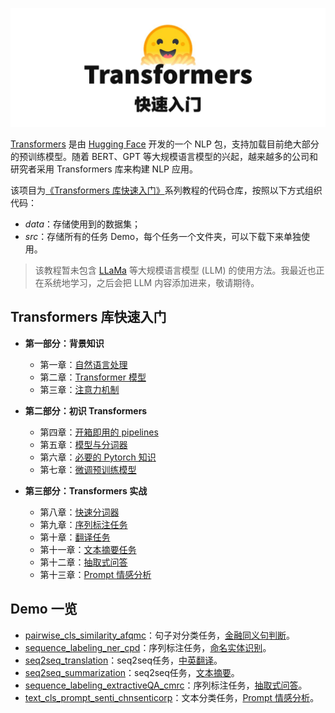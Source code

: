 ![title](title.jpg)

[Transformers](https://huggingface.co/docs/transformers/index) 是由 [Hugging Face](https://huggingface.co/) 开发的一个 NLP 包，支持加载目前绝大部分的预训练模型。随着 BERT、GPT 等大规模语言模型的兴起，越来越多的公司和研究者采用 Transformers 库来构建 NLP 应用。

该项目为[《Transformers 库快速入门》](https://transformers.run/)系列教程的代码仓库，按照以下方式组织代码：

- *data*：存储使用到的数据集；
- *src*：存储所有的任务 Demo，每个任务一个文件夹，可以下载下来单独使用。

> 该教程暂未包含 [LLaMa](https://github.com/facebookresearch/llama) 等大规模语言模型 (LLM) 的使用方法。我最近也正在系统地学习，之后会把 LLM 内容添加进来，敬请期待。

## Transformers 库快速入门

- **第一部分：背景知识**
  - 第一章：[自然语言处理](https://transformers.run/back/nlp/)
  - 第二章：[Transformer 模型](https://transformers.run/back/transformer/)
  - 第三章：[注意力机制](https://transformers.run/back/attention/)

- **第二部分：初识 Transformers**
  - 第四章：[开箱即用的 pipelines](https://transformers.run/intro/2021-12-08-transformers-note-1/)
  - 第五章：[模型与分词器](https://transformers.run/intro/2021-12-11-transformers-note-2/)
  - 第六章：[必要的 Pytorch 知识](https://transformers.run/intro/2021-12-14-transformers-note-3/)
  - 第七章：[微调预训练模型](https://transformers.run/intro/2021-12-17-transformers-note-4/)

- **第三部分：Transformers 实战**
  - 第八章：[快速分词器](https://transformers.run/nlp/2022-03-08-transformers-note-5.html)
  - 第九章：[序列标注任务](https://transformers.run/nlp/2022-03-18-transformers-note-6.html)
  - 第十章：[翻译任务](https://transformers.run/nlp/2022-03-24-transformers-note-7.html)
  - 第十一章：[文本摘要任务](https://transformers.run/nlp/2022-03-29-transformers-note-8.html)
  - 第十二章：[抽取式问答](https://transformers.run/nlp/2022-04-02-transformers-note-9.html)
  - 第十三章：[Prompt 情感分析](https://transformers.run/nlp/2022-10-10-transformers-note-10.html)

## Demo 一览

- [pairwise_cls_similarity_afqmc](https://github.com/jsksxs360/How-to-use-Transformers/tree/main/src/pairwise_cls_similarity_afqmc)：句子对分类任务，[金融同义句判断](https://transformers.run/intro/2021-12-17-transformers-note-4/)。
- [sequence_labeling_ner_cpd](https://github.com/jsksxs360/How-to-use-Transformers/tree/main/src/sequence_labeling_ner_cpd)：序列标注任务，[命名实体识别](https://transformers.run/nlp/2022-03-18-transformers-note-6.html)。
- [seq2seq_translation](https://github.com/jsksxs360/How-to-use-Transformers/tree/main/src/seq2seq_translation)：seq2seq任务，[中英翻译](https://transformers.run/nlp/2022-03-24-transformers-note-7.html)。
- [seq2seq_summarization](https://github.com/jsksxs360/How-to-use-Transformers/tree/main/src/seq2seq_summarization)：seq2seq任务，[文本摘要](https://transformers.run/nlp/2022-03-29-transformers-note-8.html)。
- [sequence_labeling_extractiveQA_cmrc](https://github.com/jsksxs360/How-to-use-Transformers/tree/main/src/sequence_labeling_extractiveQA_cmrc)：序列标注任务，[抽取式问答](https://transformers.run/nlp/2022-04-02-transformers-note-9.html)。
- [text_cls_prompt_senti_chnsenticorp](https://github.com/jsksxs360/How-to-use-Transformers/tree/main/src/text_cls_prompt_senti_chnsenticorp)：文本分类任务，[Prompt 情感分析](https://transformers.run/nlp/2022-10-10-transformers-note-10.html)。

